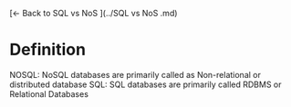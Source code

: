 [← Back to SQL vs NoS ](../SQL vs NoS .md)

# Definition

NOSQL: NoSQL databases are primarily called as Non-relational or distributed database
SQL: SQL databases are primarily called RDBMS or Relational Databases